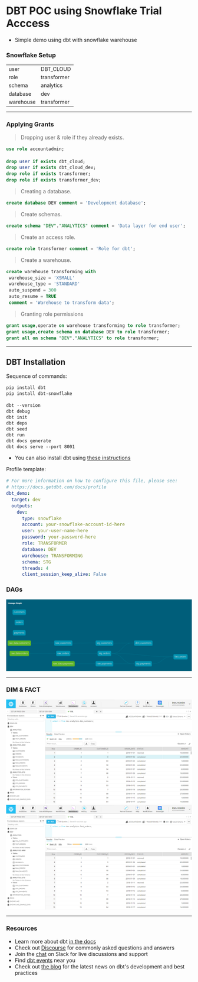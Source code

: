 # DBT POC using Snowflake Trial Acccess

- Simple demo using dbt with snowflake warehouse

### Snowflake Setup

|  |  |
| ------ | ------ |
| user | DBT_CLOUD |
| role | transformer |
| schema | analytics |
| database | dev |
| warehouse | transformer |

***

### Applying Grants

> Dropping user & role if they already exists.

```sql
use role accountadmin;

drop user if exists dbt_cloud;
drop user if exists dbt_cloud_dev;
drop role if exists transformer;
drop role if exists transformer_dev;
```

> Creating a database.

```sql
create database DEV comment = 'Development database';
```

> Create schemas.

```sql
create schema "DEV"."ANALYTICS" comment = 'Data layer for end user';
```

> Create an access role.

```sql
create role transformer comment = 'Role for dbt';
```

> Create a warehouse.

```sql
create warehouse transforming with 
 warehouse_size = 'XSMALL' 
 warehouse_type = 'STANDARD' 
 auto_suspend = 300 
 auto_resume = TRUE 
 comment = 'Warehouse to transform data';
```

> Granting role permissions

```sql
grant usage,operate on warehouse transforming to role transformer;
grant usage,create schema on database DEV to role transformer;
grant all on schema "DEV"."ANALYTICS" to role transformer;
```

***

## DBT Installation

Sequence of commands:

```dbt
pip install dbt
pip install dbt-snowflake

dbt --version
dbt debug
dbt init
dbt deps
dbt seed
dbt run
dbt docs generate
dbt docs serve --port 8001
```

- You can also install dbt using [these instructions](https://docs.getdbt.com/dbt-cli/install/overview)
  
Profile template:

```yaml
# For more information on how to configure this file, please see:
# https://docs.getdbt.com/docs/profile
dbt_demo:
  target: dev
  outputs:
    dev:
      type: snowflake
      account: your-snowflake-account-id-here
      user: your-user-name-here
      password: your-password-here
      role: TRANSFORMER
      database: DEV
      warehouse: TRANSFORMING
      schema: STG
      threads: 4
      client_session_keep_alive: False
```

### DAGs

![](images/dbt_lineage_graph.png)

***

### DIM & FACT

![](images/dim_customer.png)
![](images/fact_orders.png)

***

### Resources

- Learn more about dbt [in the docs](https://docs.getdbt.com/docs/introduction)
- Check out [Discourse](https://discourse.getdbt.com/) for commonly asked questions and answers
- Join the [chat](https://community.getdbt.com/) on Slack for live discussions and support
- Find [dbt events](https://events.getdbt.com) near you
- Check out [the blog](https://blog.getdbt.com/) for the latest news on dbt's development and best practices
